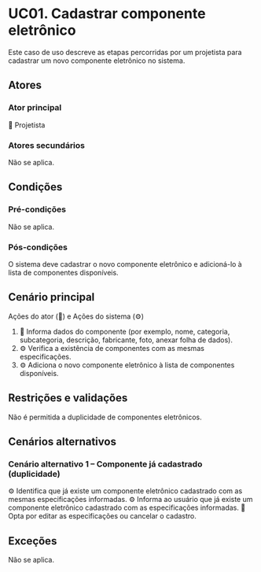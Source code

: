 # UC01. Cadastrar componente eletrônico
Este caso de uso descreve as etapas percorridas por um projetista para cadastrar um novo componente eletrônico no sistema.

## Atores
### Ator principal
📐 Projetista

### Atores secundários
Não se aplica.

## Condições

### Pré-condições
Não se aplica.

### Pós-condições
O sistema deve cadastrar o novo componente eletrônico e adicioná-lo à lista de componentes disponíveis.

## Cenário principal
Ações do ator (📐) e Ações do sistema (⚙️)

1. 📐 Informa dados do componente (por exemplo, nome, categoria, subcategoria, descrição, fabricante, foto, anexar folha de dados).
2. ⚙️ Verifica a existência de componentes com as mesmas especificações.
3. ⚙️ Adiciona o novo componente eletrônico à lista de componentes disponíveis.

## Restrições e validações
Não é permitida a duplicidade de componentes eletrônicos.

## Cenários alternativos

### Cenário alternativo 1 – Componente já cadastrado (duplicidade)
⚙️ Identifica que já existe um componente eletrônico cadastrado com as mesmas especificações informadas.
⚙️ Informa ao usuário que já existe um componente eletrônico cadastrado com as especificações informadas.
📐 Opta por editar as especificações ou cancelar o cadastro.

## Exceções
Não se aplica.
